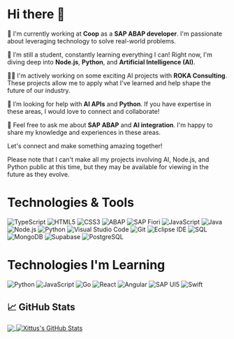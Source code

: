 # Hi there 👋

🔭 I'm currently working at **Coop** as a **SAP ABAP developer**. I'm passionate about leveraging technology to solve real-world problems.

🌱 I’m still a student, constantly learning everything I can! Right now, I'm diving deep into **Node.js**, **Python**, and **Artificial Intelligence (AI)**.

👨‍💻 I'm actively working on some exciting AI projects with **ROKA Consulting**. These projects allow me to apply what I've learned and help shape the future of our industry.

🤔 I’m looking for help with **AI APIs** and **Python**. If you have expertise in these areas, I would love to connect and collaborate!

💬 Feel free to ask me about **SAP ABAP** and **AI integration**. I'm happy to share my knowledge and experiences in these areas.

Let's connect and make something amazing together!

Please note that I can't make all my projects involving AI, Node.js, and Python public at this time, but they may be available for viewing in the future as they evolve.

# Technologies & Tools

![TypeScript](https://img.shields.io/badge/-TypeScript-3178C6?style=flat-square&logo=typescript&logoColor=white)
![HTML5](https://img.shields.io/badge/-HTML5-E34F26?style=flat-square&logo=html5&logoColor=white)
![CSS3](https://img.shields.io/badge/-CSS3-1572B6?style=flat-square&logo=css3&logoColor=white)
![ABAP](https://img.shields.io/badge/-ABAP-0FAAFF?style=flat-square&logo=sap&logoColor=white)
![SAP Fiori](https://img.shields.io/badge/-SAP%20Fiori-0FAAFF?style=flat-square&logo=sap&logoColor=white)
![JavaScript](https://img.shields.io/badge/-JavaScript-F7DF1E?style=flat-square&logo=javascript&logoColor=black)
![Java](https://img.shields.io/badge/-Java-007396?style=flat-square&logo=java&logoColor=white)
![Node.js](https://img.shields.io/badge/-Node.js-339933?style=flat-square&logo=nodedotjs&logoColor=white)
![Python](https://img.shields.io/badge/-Python-3776AB?style=flat-square&logo=python&logoColor=white)
![Visual Studio Code](https://img.shields.io/badge/-Visual%20Studio%20Code-007ACC?style=flat-square&logo=visualstudiocode&logoColor=white)
![Git](https://img.shields.io/badge/-Git-F05032?style=flat-square&logo=git&logoColor=white)
![Eclipse IDE](https://img.shields.io/badge/-Eclipse%20IDE-2C2255?style=flat-square&logo=eclipseide&logoColor=white)
![SQL](https://img.shields.io/badge/-SQL-F29111?style=flat-square&logo=oracle&logoColor=white)
![MongoDB](https://img.shields.io/badge/-MongoDB-47A248?style=flat-square&logo=mongodb&logoColor=white)
![Supabase](https://img.shields.io/badge/-Supabase-3ECF8E?style=flat-square&logo=supabase&logoColor=white)
![PostgreSQL](https://img.shields.io/badge/-PostgreSQL-336791?style=flat-square&logo=postgresql&logoColor=white)


# Technologies I'm Learning

![Python](https://img.shields.io/badge/-Python-3776AB?style=flat-square&logo=python&logoColor=white)
![JavaScript](https://img.shields.io/badge/-JavaScript-F7DF1E?style=flat-square&logo=javascript&logoColor=black)
![Go](https://img.shields.io/badge/-Go-00ADD8?style=flat-square&logo=go&logoColor=white)
![React](https://img.shields.io/badge/-React-61DAFB?style=flat-square&logo=react&logoColor=black)
![Angular](https://img.shields.io/badge/-Angular-DD0031?style=flat-square&logo=angular&logoColor=white)
![SAP UI5](https://img.shields.io/badge/-SAP%20UI5-0FAAFF?style=flat-square&logo=sap&logoColor=white)
![Swift](https://img.shields.io/badge/-Swift-FA7343?style=flat-square&logo=swift&logoColor=white)


## &#x1f4c8; GitHub Stats

<a href="https://github.com/Xittus/Xittus">
  <img align="center" src="https://github-readme-stats.vercel.app/api/top-langs/?username=Xittus&hide=css,sccs,html,tex&title_color=ffffff&text_color=c9cacc&icon_color=2bbc8a&bg_color=1d1f21&langs_count=3" />
</a>
<a href="https://github.com/Xittus/Xittus">
  <img align="center" src="https://github-readme-stats.vercel.app/api?username=Xittus&show_icons=true&line_height=27&count_private=true&title_color=ffffff&text_color=c9cacc&icon_color=2bbc8a&bg_color=1d1f21" alt="Xittus's GitHub Stats" />
</a>


